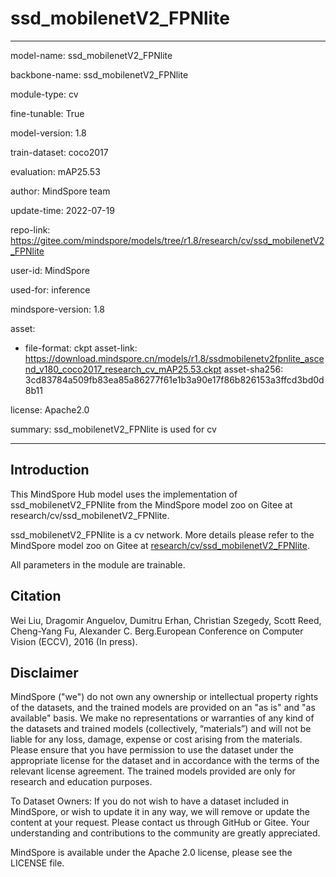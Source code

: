 # ssd_mobilenetV2_FPNlite

---

model-name: ssd_mobilenetV2_FPNlite

backbone-name: ssd_mobilenetV2_FPNlite

module-type: cv

fine-tunable: True

model-version: 1.8

train-dataset: coco2017

evaluation: mAP25.53

author: MindSpore team

update-time: 2022-07-19

repo-link: <https://gitee.com/mindspore/models/tree/r1.8/research/cv/ssd_mobilenetV2_FPNlite>

user-id: MindSpore

used-for: inference

mindspore-version: 1.8

asset:

-
    file-format: ckpt
    asset-link: <https://download.mindspore.cn/models/r1.8/ssdmobilenetv2fpnlite_ascend_v180_coco2017_research_cv_mAP25.53.ckpt>
    asset-sha256: 3cd83784a509fb83ea85a86277f61e1b3a90e17f86b826153a3ffcd3bd0d8b11

license: Apache2.0

summary: ssd_mobilenetV2_FPNlite is used for cv

---

## Introduction

This MindSpore Hub model uses the implementation of ssd_mobilenetV2_FPNlite from the MindSpore model zoo on Gitee at research/cv/ssd_mobilenetV2_FPNlite.

ssd_mobilenetV2_FPNlite is a cv network. More details please refer to the MindSpore model zoo on Gitee at [research/cv/ssd_mobilenetV2_FPNlite](https://gitee.com/mindspore/models/blob/r1.8/research/cv/ssd_mobilenetV2_FPNlite/README.md).

All parameters in the module are trainable.

## Citation

Wei Liu, Dragomir Anguelov, Dumitru Erhan, Christian Szegedy, Scott Reed, Cheng-Yang Fu, Alexander C. Berg.European Conference on Computer Vision (ECCV), 2016 (In press).

## Disclaimer

MindSpore ("we") do not own any ownership or intellectual property rights of the datasets, and the trained models are provided on an "as is" and "as available" basis. We make no representations or warranties of any kind of the datasets and trained models (collectively, “materials”) and will not be liable for any loss, damage, expense or cost arising from the materials. Please ensure that you have permission to use the dataset under the appropriate license for the dataset and in accordance with the terms of the relevant license agreement. The trained models provided are only for research and education purposes.

To Dataset Owners: If you do not wish to have a dataset included in MindSpore, or wish to update it in any way, we will remove or update the content at your request. Please contact us through GitHub or Gitee. Your understanding and contributions to the community are greatly appreciated.

MindSpore is available under the Apache 2.0 license, please see the LICENSE file.
